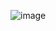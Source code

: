 ![image](https://github.com/kimikoi123/mobile_nft_marketplace/assets/83416645/bda6bbf4-f208-4697-ad42-5a728c7fcd86)
